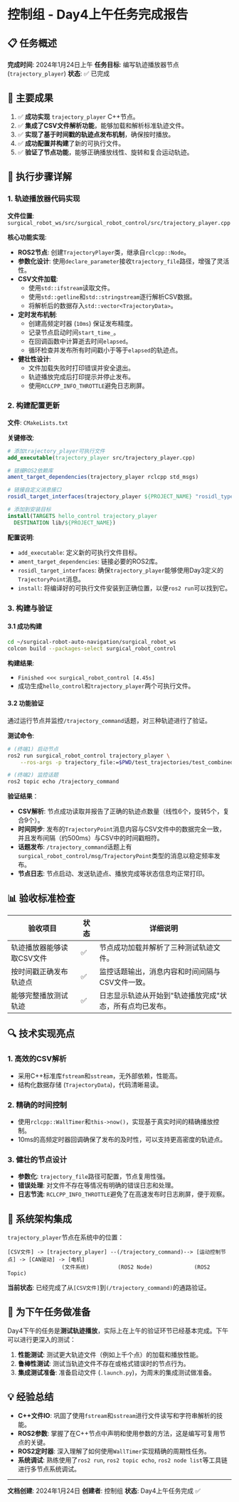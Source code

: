# 控制组 - Day4上午任务完成报告

## 📋 任务概述

**完成时间**: 2024年1月24日上午
**任务目标**: 编写轨迹播放器节点 (`trajectory_player`)
**状态**: ✅ 已完成

## 🎯 主要成果

1. ✅ **成功实现** `trajectory_player` C++节点。
2. ✅ **集成了CSV文件解析功能**，能够加载和解析标准轨迹文件。
3. ✅ **实现了基于时间戳的轨迹点发布机制**，确保按时播放。
4. ✅ **成功配置并构建**了新的可执行文件。
5. ✅ **验证了节点功能**，能够正确播放线性、旋转和复合运动轨迹。

## 🔧 执行步骤详解

### 1. 轨迹播放器代码实现

**文件位置**: `surgical_robot_ws/src/surgical_robot_control/src/trajectory_player.cpp`

**核心功能实现**:

-   **ROS2节点**: 创建`TrajectoryPlayer`类，继承自`rclcpp::Node`。
-   **参数化设计**: 使用`declare_parameter`接收`trajectory_file`路径，增强了灵活性。
-   **CSV文件加载**:
    -   使用`std::ifstream`读取文件。
    -   使用`std::getline`和`std::stringstream`逐行解析CSV数据。
    -   将解析后的数据存入`std::vector<TrajectoryData>`。
-   **定时发布机制**:
    -   创建高频定时器 (`10ms`) 保证发布精度。
    -   记录节点启动时间`start_time_`。
    -   在回调函数中计算逝去时间`elapsed`。
    -   循环检查并发布所有时间戳小于等于`elapsed`的轨迹点。
-   **健壮性设计**:
    -   文件加载失败时打印错误并安全退出。
    -   轨迹播放完成后打印提示并停止发布。
    -   使用`RCLCPP_INFO_THROTTLE`避免日志刷屏。

### 2. 构建配置更新

**文件**: `CMakeLists.txt`

**关键修改**:

```cmake
# 添加trajectory_player可执行文件
add_executable(trajectory_player src/trajectory_player.cpp)

# 链接ROS2依赖库
ament_target_dependencies(trajectory_player rclcpp std_msgs)

# 链接自定义消息接口
rosidl_target_interfaces(trajectory_player ${PROJECT_NAME} "rosidl_typesupport_cpp")

# 添加到安装目标
install(TARGETS hello_control trajectory_player
  DESTINATION lib/${PROJECT_NAME})
```

**配置说明**:
-   `add_executable`: 定义新的可执行文件目标。
-   `ament_target_dependencies`: 链接必要的ROS2库。
-   `rosidl_target_interfaces`: 确保`trajectory_player`能够使用Day3定义的`TrajectoryPoint`消息。
-   `install`: 将编译好的可执行文件安装到正确位置，以便`ros2 run`可以找到它。

### 3. 构建与验证

#### 3.1 成功构建

```bash
cd ~/surgical-robot-auto-navigation/surgical_robot_ws
colcon build --packages-select surgical_robot_control
```

**构建结果**:
-   `Finished <<< surgical_robot_control [4.45s]`
-   成功生成`hello_control`和`trajectory_player`两个可执行文件。

#### 3.2 功能验证

通过运行节点并监控`/trajectory_command`话题，对三种轨迹进行了验证。

**测试命令**:

```bash
# (终端1) 启动节点
ros2 run surgical_robot_control trajectory_player \
    --ros-args -p trajectory_file:=$PWD/test_trajectories/test_combined.csv

# (终端2) 监控话题
ros2 topic echo /trajectory_command
```

**验证结果**：
-   **CSV解析**: 节点成功读取并报告了正确的轨迹点数量（线性6个，旋转5个，复合9个）。
-   **时间同步**: 发布的`TrajectoryPoint`消息内容与CSV文件中的数据完全一致，并且发布间隔（约500ms）与CSV中的时间戳相符。
-   **话题发布**: `/trajectory_command`话题上有`surgical_robot_control/msg/TrajectoryPoint`类型的消息以稳定频率发布。
-   **节点日志**: 节点启动、发送轨迹点、播放完成等状态信息均正常打印。

## 📊 验收标准检查

| 验收项目 | 状态 | 详细说明 |
| --- | --- | --- |
| 轨迹播放器能够读取CSV文件 | ✅ | 节点成功加载并解析了三种测试轨迹文件。 |
| 按时间戳正确发布轨迹点 | ✅ | 监控话题输出，消息内容和时间间隔与CSV文件一致。 |
| 能够完整播放测试轨迹 | ✅ | 日志显示轨迹从开始到"轨迹播放完成"状态，所有点均已发布。 |

## 🔍 技术实现亮点

### 1. 高效的CSV解析
-   采用C++标准库`fstream`和`sstream`，无外部依赖，性能高。
-   结构化数据存储 (`TrajectoryData`)，代码清晰易读。

### 2. 精确的时间控制
-   使用`rclcpp::WallTimer`和`this->now()`，实现基于真实时间的精确播放控制。
-   10ms的高频定时器回调确保了发布的及时性，可以支持更高密度的轨迹点。

### 3. 健壮的节点设计
-   **参数化**: `trajectory_file`路径可配置，节点复用性强。
-   **错误处理**: 对文件不存在等情况有明确的错误日志和处理。
-   **日志节流**: `RCLCPP_INFO_THROTTLE`避免了在高速发布时日志刷屏，便于观察。

## 🎯 系统架构集成

`trajectory_player`节点在系统中的位置：

```
[CSV文件] -> [trajectory_player] --(/trajectory_command)--> [运动控制节点] -> [CAN驱动] -> [电机]
                 (文件系统)         (ROS2 Node)             (ROS2 Topic)
```

**当前状态**: 已经完成了从`[CSV文件]`到`(/trajectory_command)`的通路验证。

## 🚀 为下午任务做准备

Day4下午的任务是**测试轨迹播放**，实际上在上午的验证环节已经基本完成。下午可以进行更深入的测试：

1.  **性能测试**: 测试更大轨迹文件（例如上千个点）的加载和播放性能。
2.  **鲁棒性测试**: 测试当轨迹文件不存在或格式错误时的节点行为。
3.  **集成测试准备**: 准备启动文件 (`.launch.py`)，为周末的集成测试做准备。

## 💡 经验总结

-   **C++文件IO**: 巩固了使用`fstream`和`sstream`进行文件读写和字符串解析的技能。
-   **ROS2参数**: 掌握了在C++节点中声明和使用参数的方法，这是编写可复用节点的关键。
-   **ROS2定时器**: 深入理解了如何使用`WallTimer`实现精确的周期性任务。
-   **系统调试**: 熟练使用了`ros2 run`, `ros2 topic echo`, `ros2 node list`等工具链进行多节点系统调试。

---
**文档创建**: 2024年1月24日
**创建者**: 控制组
**状态**: Day4上午任务完成 ✅ 